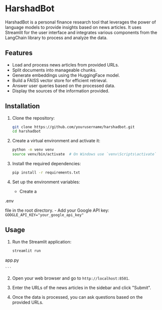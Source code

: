 # HarshadBot

HarshadBot is a personal finance research tool that leverages the power of language models to provide insights based on news articles. It uses Streamlit for the user interface and integrates various components from the LangChain library to process and analyze the data.

## Features

- Load and process news articles from provided URLs.
- Split documents into manageable chunks.
- Generate embeddings using the HuggingFace model.
- Build a FAISS vector store for efficient retrieval.
- Answer user queries based on the processed data.
- Display the sources of the information provided.

## Installation

1. Clone the repository:
    ```sh
    git clone https://github.com/yourusername/harshadbot.git
    cd harshadbot
    ```

2. Create a virtual environment and activate it:
    ```sh
    python -m venv venv
    source venv/bin/activate  # On Windows use `venv\Scripts\activate`
    ```

3. Install the required dependencies:
    ```sh
    pip install -r requirements.txt
    ```

4. Set up the environment variables:
    - Create a 

.env

 file in the root directory.
    - Add your Google API key:
        ```
        GOOGLE_API_KEY="your_google_api_key"
        ```

## Usage

1. Run the Streamlit application:
    ```sh
    streamlit run 

app.py


    ```

2. Open your web browser and go to `http://localhost:8501`.

3. Enter the URLs of the news articles in the sidebar and click "Submit".

4. Once the data is processed, you can ask questions based on the provided URLs.